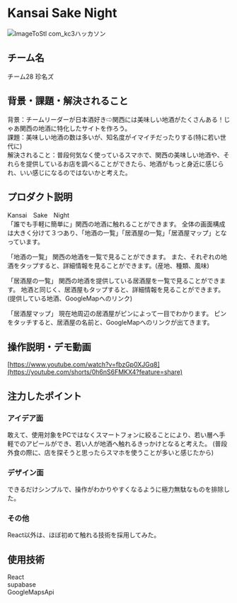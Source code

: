 # Kansai Sake Night
<!-- プロダクト名に変更してください -->

![ImageToStl com_kc3ハッカソン](https://github.com/user-attachments/assets/29fc6cd2-47ac-4369-9ce9-18386cde354a)

<!-- プロダクト名・イメージ画像を差し変えてください -->


## チーム名
チーム28 珍名ズ
<!-- チームIDとチーム名を入力してください -->


## 背景・課題・解決されること
背景：チームリーダーが日本酒好き⇨関西には美味しい地酒がたくさんある！じゃあ関西の地酒に特化したサイトを作ろう。\
課題：美味しい地酒の数は多いが、知名度がイマイチだったりする(特に若い世代に)\
解決されること：普段何気なく使っているスマホで、関西の美味しい地酒や、それらを提供しているお店を調べることができたら、地酒がもっと身近に感じられ、いい感じになるのではないかと考えた。
<!-- テーマ「関西をいい感じに」に対して、考案するプロダクトがどういった(Why)背景から思いついたのか、どのよう(What)な課題があり、どのよう(How)に解決するのかを入力してください -->


## プロダクト説明

Kansai　Sake　Night\
「誰でも手軽に簡単に」関西の地酒に触れることができます。
全体の画面構成は大きく分けて３つあり、「地酒の一覧」「居酒屋の一覧」「居酒屋マップ」となっています。

「地酒の一覧」
関西の地酒を一覧で見ることができます。
また、それぞれの地酒をタップすると、詳細情報を見ることができます。(産地、種類、風味)

「居酒屋の一覧」
関西の地酒を提供している居酒屋を一覧で見ることができます。
地酒と同じく、居酒屋もタップすると、詳細情報を見ることができます。(提供している地酒、GoogleMapへのリンク)

「居酒屋マップ」
現在地周辺の居酒屋がピンによって一目でわかります。
ピンをタッチすると、居酒屋の名前と、GoogleMapへのリンクが出てきます。
<!-- 開発したプロダクトの説明を入力してください -->


## 操作説明・デモ動画
[https://www.youtube.com/watch?v=fbzGp0XJGq8](https://youtube.com/shorts/0h6nS6FMKX4?feature=share)
<!-- 開発したプロダクトの操作説明について入力してください。また、操作説明デモ動画があれば、埋め込みやリンクを記載してください -->


## 注力したポイント
<!-- 開発したプロダクトの中で、特に注力して作成した箇所・ポイントについて入力してください -->
### アイデア面
敢えて、使用対象をPCではなくスマートフォンに絞ることにより、若い層へ手軽でのアピールができ、若い人が地酒へ触れるきっかけとなると考えた。
(普段外食の際に、店を探そうと思ったらスマホを使うことが多いと感じたから)
### デザイン面
できるだけシンプルで、操作がわかりやすくなるように極力無駄なものを排除した。
### その他
React以外は、ほぼ初めて触れる技術を採用してみた。
## 使用技術
React\
supabase\
GoogleMapsApi
<!-- 使用技術を入力してください -->


<!--
markdownの記法はこちらを参照してください！
https://docs.github.com/ja/get-started/writing-on-github/getting-started-with-writing-and-formatting-on-github/basic-writing-and-formatting-syntax
-->
